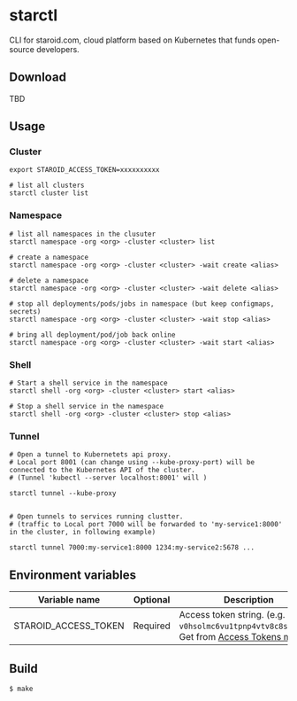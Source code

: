 # starctl

CLI for staroid.com, cloud platform based on Kubernetes that funds open-source developers.

## Download

TBD

## Usage

### Cluster
```
export STAROID_ACCESS_TOKEN=xxxxxxxxxx

# list all clusters
starctl cluster list
```

### Namespace

```
# list all namespaces in the clusuter
starctl namespace -org <org> -cluster <cluster> list

# create a namespace
starctl namespace -org <org> -cluster <cluster> -wait create <alias>

# delete a namespace
starctl namespace -org <org> -cluster <cluster> -wait delete <alias>

# stop all deployments/pods/jobs in namespace (but keep configmaps, secrets)
starctl namespace -org <org> -cluster <cluster> -wait stop <alias>

# bring all deployment/pod/job back online 
starctl namespace -org <org> -cluster <cluster> -wait start <alias>
```

### Shell

```
# Start a shell service in the namespace
starctl shell -org <org> -cluster <cluster> start <alias>

# Stop a shell service in the namespace
starctl shell -org <org> -cluster <cluster> stop <alias>
```

### Tunnel

```
# Open a tunnel to Kubernetets api proxy.
# Local port 8001 (can change using --kube-proxy-port) will be connected to the Kubernetes API of the cluster.
# (Tunnel 'kubectl --server localhost:8001' will )

starctl tunnel --kube-proxy


# Open tunnels to services running clustter.
# (traffic to Local port 7000 will be forwarded to 'my-service1:8000' in the cluster, in following example)

starctl tunnel 7000:my-service1:8000 1234:my-service2:5678 ...

```

## Environment variables

| Variable name | Optional | Description |
| --------- | -------- | --------- |
| STAROID_ACCESS_TOKEN | Required | Access token string. (e.g. `v0hsolmc6vu1tpnp4vtv8c8solvgt0`) Get from [Access Tokens menu](https://staroid.com/settings/accesstokens). |

## Build

```
$ make
```
